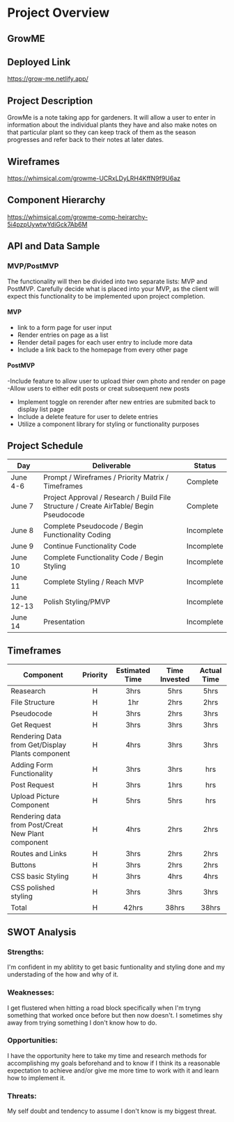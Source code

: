 
# Project Overview

## GrowME 

## Deployed Link
https://grow-me.netlify.app/

## Project Description
GrowMe is a note taking app for gardeners. It will allow a user to enter in information about the individual plants they have and also make notes on that particular plant so they can keep track of them as the season progresses and refer back to their notes at later dates.

## Wireframes

https://whimsical.com/growme-UCRxLDyLRH4KffN9f9U6az

## Component Hierarchy

https://whimsical.com/growme-comp-heirarchy-5i4pzpUywtwYdiGck7Ab6M

## API and Data Sample





### MVP/PostMVP

The functionality will then be divided into two separate lists: MVP and PostMVP.  Carefully decide what is placed into your MVP, as the client will expect this functionality to be implemented upon project completion.  

#### MVP 
- link to a form page for user input
- Render entries on page as a list
- Render detail pages for each user entry to include more data
- Include a link back to the homepage from every other page

#### PostMVP  
-Include feature to allow user to upload thier own photo and render on page
-Allow users to either edit posts or creat subsequent new posts
- Implement toggle on rerender after new entries are submited back to display list page
- Include a delete feature for user to delete entries
- Utilize a component library for styling or functionality purposes

## Project Schedule
|  Day | Deliverable | Status
|---|---| ---|
|June 4-6| Prompt / Wireframes / Priority Matrix / Timeframes | Complete
|June   7| Project Approval / Research / Build File Structure / Create AirTable/ Begin Pseudocode| Complete
|June   8| Complete Pseudocode / Begin Functionality Coding| Incomplete
|June   9| Continue Functionality Code | Incomplete
|June  10| Complete Functionality Code / Begin Styling | Incomplete
|June  11| Complete Styling / Reach MVP | Incomplete
|June  12-13| Polish Styling/PMVP | Incomplete
|June  14| Presentation| Incomplete

## Timeframes
| Component | Priority | Estimated Time | Time Invested | Actual Time |
| --- | :---: |  :---: | :---: | :---: |
| Reasearch  | H | 3hrs| 5hrs | 5hrs |
| File Structure | H | 1hr| 2hrs | 2hrs |
| Pseudocode | H | 3hrs| 2hrs | 3hrs |
| Get Request | H | 3hrs| 3hrs | 3hrs |
| Rendering Data from Get/Display Plants component  | H | 4hrs| 3hrs | 3hrs |
| Adding Form Functionality | H | 3hrs| 3hrs | hrs |
| Post Request | H | 3hrs| 1hrs | hrs |
| Upload Picture Component | H | 5hrs| 5hrs | hrs |
| Rendering data from Post/Creat New Plant component | H | 4hrs| 2hrs | 2hrs |
| Routes and Links| H | 3hrs| 2hrs | 2hrs |
| Buttons | H | 3hrs| 2hrs | 2hrs |
| CSS basic Styling | H | 3hrs| 4hrs | 4hrs |
| CSS polished styling | H | 3hrs| 3hrs | 3hrs |
| Total | H | 42hrs| 38hrs | 38hrs |

## SWOT Analysis

### Strengths:
I'm confident in my ablitity to get basic funtionality and styling done and my understading of the how and why of it.

### Weaknesses:
I get flustered when hitting a road block specifically when I'm tryng something that worked once before but then now doesn't. I sometimes shy away from trying something I don't know how to do.

### Opportunities:
I have the opportunity here to take my time and research methods for accomplishing my goals beforehand and to know if I think its a reasonable expectation to achieve and/or give me more time to work with it and learn how to implement it.

### Threats:
My self doubt and tendency to assume I don't know is my biggest threat.
